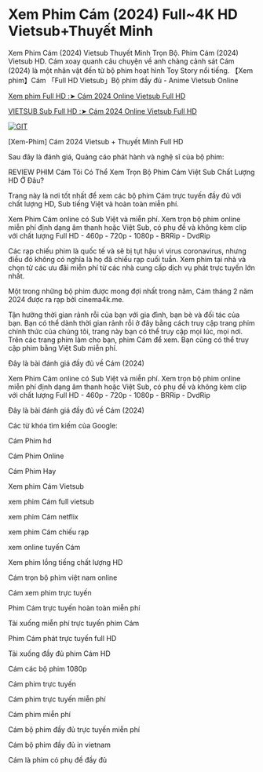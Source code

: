 # Xem Phim Cám (2024) Full~4K HD Vietsub+Thuyết Minh

Xem Phim Cám (2024) Vietsub Thuyết Minh Trọn Bộ. Phim Cám (2024) Vietsub HD. Cám xoay quanh câu chuyện về anh chàng cảnh sát Cám (2024) là một nhân vật đến từ bộ phim hoạt hình Toy Story nổi tiếng. 【Xem phim】Cám 「Full HD Vietsub」Bộ phim đầy đủ - Anime Vietsub Online

<a href="https://watch.m0vie.org/vi/movie/1359572/-cam">Xem phim Full HD :➤ Cám 2024 Online Vietsub Full HD</a>

<a href=""></a>
<a href="https://watch.m0vie.org/vi/movie/1359572/-cam">VIETSUB Sub Full HD :➤ Cám 2024 Online Vietsub Full HD</a>

[![GIT](https://github.com/user-attachments/assets/ff3467ff-d49c-4b78-a42f-8bb7d879d972)](https://watch.m0vie.org/vi/movie/1359572/-cam)

[Xem-Phim] Cám 2024 Vietsub + Thuyết Minh Full HD

Sau đây là đánh giá, Quảng cáo phát hành và nghệ sĩ của bộ phim:

REVIEW PHIM Cám Tôi Có Thể Xem Trọn Bộ Phim Cám Việt Sub Chất Lượng HD Ở Đâu?

Trang này là nơi tốt nhất để xem các bộ phim Cám trực tuyến đầy đủ với chất lượng HD, Sub tiếng Việt và hoàn toàn miễn phí.

Xem Phim Cám online có Sub Việt và miễn phí. Xem trọn bộ phim online miễn phí định dạng âm thanh hoặc Việt Sub, có phụ đề và không kèm clip với chất lượng Full HD - 460p - 720p - 1080p - BRRip - DvdRip

Các rạp chiếu phim là quốc tế và sẽ bị tụt hậu vì virus coronavirus, nhưng điều đó không có nghĩa là họ đã chiếu rạp cuối tuần. Xem phim tại nhà và chọn từ các ưu đãi miễn phí từ các nhà cung cấp dịch vụ phát trực tuyến lớn nhất.

Một trong những bộ phim được mong đợi nhất trong năm, Cám tháng 2 năm 2024 được ra rạp bởi cinema4k.me.

Tận hưởng thời gian rảnh rỗi của bạn với gia đình, bạn bè và đối tác của bạn. Bạn có thể dành thời gian rảnh rỗi ở đây bằng cách truy cập trang phim chính thức của chúng tôi, trang này bạn có thể truy cập mọi lúc, mọi nơi. Trên các trang phim làm cho bạn, phim Cám để xem. Bạn cũng có thể truy cập phim bằng Việt Sub miễn phí.

Đây là bài đánh giá đầy đủ về Cám (2024)

Xem Phim Cám online có Sub Việt và miễn phí. Xem trọn bộ phim online miễn phí định dạng âm thanh hoặc Việt Sub, có phụ đề và không kèm clip với chất lượng Full HD - 460p - 720p - 1080p - BRRip - DvdRip

Đây là bài đánh giá đầy đủ về Cám (2024)

Các từ khóa tìm kiếm của Google:

Cám Phim hd

Cám Phim Online

Cám Phim Hay

Xem phim Cám Vietsub

xem phim Cám full vietsub

xem phim Cám netflix

xem phim Cám chiếu rạp

xem online tuyến Cám

Xem phim lồng tiếng chất lượng HD

Cám trọn bộ phim việt nam online

Cám xem phim trực tuyến

Phim Cám trực tuyến hoàn toàn miễn phí

Tải xuống miễn phí trực tuyến phim Cám

Phim Cám phát trực tuyến full HD

Tải xuống đầy đủ phim Cám HD

Cám các bộ phim 1080p

Cám phim trực tuyến

Cám phim trực tuyến miễn phí

Cám phim miễn phí

Cám bộ phim đầy đủ trực tuyến miễn phí

Cám bộ phim đầy đủ in vietnam

Cám là phim có phụ đề đầy đủ
